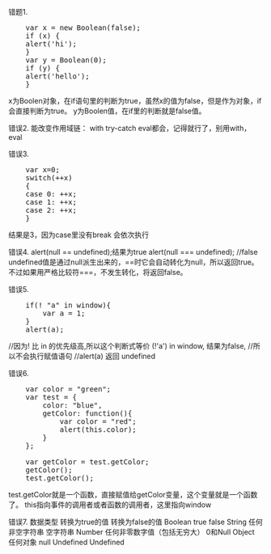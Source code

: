 错题1.
<pre>
    var x = new Boolean(false);
    if (x) {
    alert('hi');
    }
    var y = Boolean(0);
    if (y) {
    alert('hello'); 
    }
</pre>
x为Boolen对象，在if语句里的判断为true，虽然x的值为false，但是作为对象，if会直接判断为true。
y为Boolen值，在if里的判断就是false值。

错误2.
能改变作用域链：
with  try-catch  eval都会，记得就行了，别用with，eval

错误3.
<pre>
    var x=0;
    switch(++x)
    {
    case 0: ++x;
    case 1: ++x;
    case 2: ++x;
    }
</pre>
结果是3，因为case里没有break 会依次执行

错误4.
alert(null == undefined);结果为true
alert(null === undefined); //false
undefined值是通过null派生出来的，==时它会自动转化为null，所以返回true。不过如果用严格比较符===，不发生转化，将返回false。

错误5.
<pre>
    if(! "a" in window){
        var a = 1;
    }
    alert(a);
</pre>
//因为! 比 in 的优先级高,所以这个判断式等价 (!'a') in window, 结果为false,
//所以不会执行赋值语句
//alert(a) 返回 undefined

错误6.
<pre>
    var color = "green";
    var test = {
        color: "blue",
        getColor: function(){
            var color = "red";
            alert(this.color);
        }
    };

    var getColor = test.getColor;
    getColor();
    test.getColor();
</pre>
test.getColor就是一个函数，直接赋值给getColor变量，这个变量就是一个函数了。
this指向事件的调用者或者函数的调用者，这里指向window

错误7.
数据类型	    转换为true的值	                转换为false的值
Boolean	          true	                          false
String 	      任何非空字符串	                     空字符串
Number	      任何非零数字值（包括无穷大）	        0和Null
Object	         任何对象	                        null
Undefined	                                     Undefined